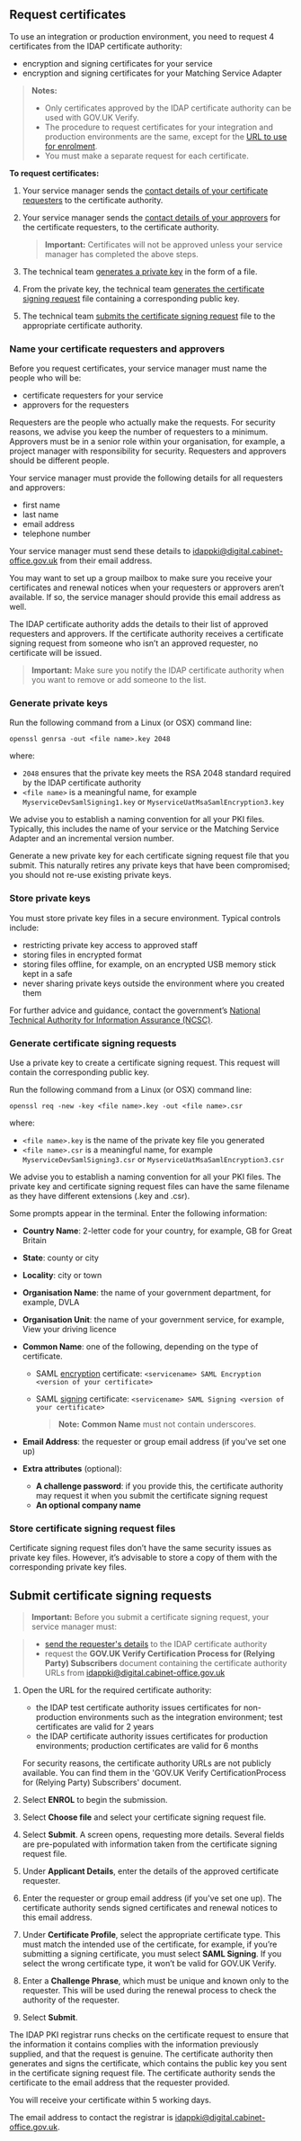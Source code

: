 ## Request certificates

To use an integration or production environment, you need to request 4
certificates from the IDAP certificate authority:

* encryption and signing certificates for your service
* encryption and signing certificates for your Matching Service Adapter

> **Notes:**
>
> * Only certificates approved by the IDAP certificate authority can be used with GOV.UK Verify.
> * The procedure to request certificates for your integration and production environments are the same, except for the [URL to use for enrolment](#submit-certificate-signing-requests).
> * You must make a separate request for each certificate.

**To request certificates:**

1. Your service manager sends the [contact details of your certificate requesters](#name-your-certificate-requesters-and-approvers) to the certificate authority.
1. Your service manager sends the [contact details of your approvers](#name-your-certificate-requesters-and-approvers) for the certificate requesters, to the certificate authority.

    > **Important:** Certificates will not be approved unless your service manager has completed the above steps.

1. The technical team [generates a private key](#generate-private-keys) in the form of a file.
1. From the private key, the technical team [generates the certificate signing request](#generate-certificate-signing-requests) file containing a corresponding public key.
1. The technical team [submits the certificate signing request](#submit-certificate-signing-requests) file to the appropriate certificate authority.

### Name your certificate requesters and approvers

Before you request certificates, your service manager must name the people who will be:

* certificate requesters for your service
* approvers for the requesters

Requesters are the people who actually make the requests.
For security reasons, we advise you keep the number of requesters to a
minimum. Approvers must be in a senior role within your organisation,
for example, a project manager with responsibility for security.
Requesters and approvers should be different people.

Your service manager must provide the following details for all
requesters and approvers:

* first name
* last name
* email address
* telephone number

Your service manager must send these details to <idappki@digital.cabinet-office.gov.uk> from their email address. 

You may want to set up a group mailbox to make sure you receive your
certificates and renewal notices when your requesters or approvers
aren’t available. If so, the service manager should provide this email
address as well.

The IDAP certificate authority adds the details to their list of
approved requesters and approvers. If the certificate authority receives
a certificate signing request from someone who isn’t an approved
requester, no certificate will be issued.

> **Important:** Make sure you notify the IDAP certificate authority when you want to
> remove or add someone to the list.

### Generate private keys

Run the following command from a Linux (or OSX) command line:

    openssl genrsa -out <file name>.key 2048

where:

* `2048` ensures that the private key meets the RSA 2048 standard required by the IDAP certificate authority
* `<file name>` is a meaningful name, for example `MyserviceDevSamlSigning1.key` or `MyserviceUatMsaSamlEncryption3.key`

We advise you to establish a naming convention for all your PKI files.
Typically, this includes the name of your service or the Matching
Service Adapter and an incremental version number.

Generate a new private key for each certificate signing request file
that you submit. This naturally retires any private keys that have been
compromised; you should not re-use existing private keys.

### Store private keys

You must store private key files in a secure environment. Typical
controls include:

* restricting private key access to approved staff
* storing files in encrypted format
* storing files offline, for example, on an encrypted USB memory stick kept in a safe
* never sharing private keys outside the environment where you created them

For further advice and guidance, contact the government’s [National
Technical Authority for Information Assurance
(NCSC)](https://www.ncsc.gov.uk/).

### Generate certificate signing requests

Use a private key to create a certificate signing request. This request
will contain the corresponding public key.

Run the following command from a Linux (or OSX) command line:

    openssl req -new -key <file name>.key -out <file name>.csr

where:

* `<file name>.key` is the name of the private key file you generated
* `<file name>.csr` is a meaningful name, for example `MyserviceDevSamlSigning3.csr` or `MyserviceUatMsaSamlEncryption3.csr`

We advise you to establish a naming convention for all your PKI files.
The private key and certificate signing request files can have the same
filename as they have different extensions (.key and .csr).

Some prompts appear in the terminal. Enter the following information:

* **Country Name**: 2-letter code for your country, for example, GB for Great Britain
* **State**: county or city
* **Locality**: city or town
* **Organisation Name**: the name of your government department, for example, DVLA
* **Organisation Unit**: the name of your government service, for example, View your driving licence
* **Common Name**: one of the following, depending on the type of certificate.
  * SAML [encryption](#encryption-certificates) certificate: `<servicename> SAML Encryption <version of your certificate>`
  * SAML [signing](#signing-certificates) certificate: `<servicename> SAML Signing <version of your certificate>`

    > **Note:** **Common Name** must not contain underscores.

* **Email Address**: the requester or group email address (if you've set one up)
* **Extra attributes** (optional):
  * **A challenge password**: if you provide this, the certificate authority may request it when you submit the certificate signing request
  * **An optional company name**

### Store certificate signing request files

Certificate signing request files don’t have the same security issues as
private key files. However, it’s advisable to store a copy of them with
the corresponding private key files.

## Submit certificate signing requests

> **Important:** Before you submit a certificate signing request, your service manager
> must:

>  * [send the requester's details](#name-your-certificate-requesters-and-approvers) to the IDAP certificate authority
>  * request the **GOV.UK Verify Certification Process for (Relying Party) Subscribers** document containing the certificate authority URLs from <idappki@digital.cabinet-office.gov.uk>

1. Open the URL for the required certificate authority:
    * the IDAP test certificate authority issues certificates for non-production environments such as the integration environment; test certificates are valid for 2 years
    * the IDAP certificate authority issues certificates for production environments; production certificates are valid for 6 months

    For security reasons, the certificate authority URLs are not publicly available. You can find them in the 'GOV.UK Verify CertificationProcess for (Relying Party) Subscribers' document.

1. Select **ENROL** to begin the submission.
1. Select **Choose file** and select your certificate signing request file.
1. Select **Submit**. A screen opens, requesting more details. Several fields are pre-populated with information taken from the certificate signing request file.
1. Under **Applicant Details**, enter the details of the approved certificate requester.
1. Enter the requester or group email address (if you've set one up). The certificate authority sends signed certificates and renewal notices to this email address.
1. Under **Certificate Profile**, select the appropriate certificate type. This must match the intended use of the certificate, for example, if you’re submitting a signing certificate, you must select **SAML Signing**. If you select the wrong certificate type, it won’t be valid for GOV.UK Verify.
1. Enter a **Challenge Phrase**, which must be unique and known only to the requester. This will be used during the renewal process to check the authority of the requester.
1. Select **Submit**.

The IDAP PKI registrar runs checks on the certificate request to ensure
that the information it contains complies with the information
previously supplied, and that the request is genuine. The certificate
authority then generates and signs the certificate, which contains the
public key you sent in the certificate signing request file. The
certificate authority sends the certificate to the email address that
the requester provided.

You will receive your certificate within 5 working days.

The email address to contact the registrar is <idappki@digital.cabinet-office.gov.uk>.

